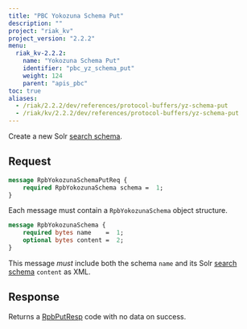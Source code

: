 ```yaml
---
title: "PBC Yokozuna Schema Put"
description: ""
project: "riak_kv"
project_version: "2.2.2"
menu:
  riak_kv-2.2.2:
    name: "Yokozuna Schema Put"
    identifier: "pbc_yz_schema_put"
    weight: 124
    parent: "apis_pbc"
toc: true
aliases:
  - /riak/2.2.2/dev/references/protocol-buffers/yz-schema-put
  - /riak/kv/2.2.2/dev/references/protocol-buffers/yz-schema-put
---
```


Create a new Solr [search schema](/riak/kv/2.2.2/developing/usage/search-schemas).

## Request

```protobuf
message RpbYokozunaSchemaPutReq {
    required RpbYokozunaSchema schema =  1;
}
```

Each message must contain a `RpbYokozunaSchema` object structure.

```protobuf
message RpbYokozunaSchema {
    required bytes name    =  1;
    optional bytes content =  2;
}
```

This message *must* include both the schema `name` and its Solr [search schema](/riak/kv/2.2.2/developing/usage/search-schemas) `content` as XML.

## Response

Returns a [RpbPutResp](/riak/kv/2.2.2/developing/api/protocol-buffers/#message-codes) code with no data on success.
